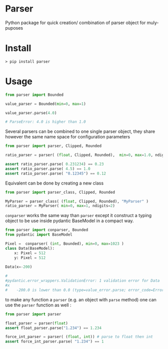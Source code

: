 Parser
======

Python package for quick creation/ combination of parser object for muly-puposes

Install
=======

```shell
> pip install parser
```

Usage
=====

```python
from parser import Bounded

value_parser = Bounded(min=0, max=1)

value_parser.parse(4.0)

# ParseError: 4.0 is higher than 1.0
```

Several parsers can be combined to one single parser object, they share however the same name space for configuration
parameters

```python 
from parser import parser, Clipped, Rounded

ratio_parser = parser( (float, Clipped, Rounded),  min=0, max=1.0, ndigits=2 )

assert ratio_parser.parse( 0.231234) == 0.23 
assert ratio_parser.parse( 4.5) == 1.0 
assert ratio_parser.parse( "0.12345") == 0.12

```

Equivalent can be done by creating a new class 

```python 
from parser import parser_class, Clipped, Rounded

MyParser = parser_class( (float, Clipped, Rounded), "MyParser" )
ratio_parser = MyParser( min=0, max=1, ndigits=2)
```


`conparser` works the same way than `parser` except it construct a typing object to be use inside pydantic BaseModel in
a compact way.


```python 
from parser import conparser, Bounded
from pydantic import BaseModel 

Pixel =  conparser( (int, Bounded), min=0, max=1023 ) 
class Data(BaseModel):
    x: Pixel = 512
    y: Pixel = 512
   
Data(x=-200)

# 
#pydantic.error_wrappers.ValidationError: 1 validation error for Data
#x
#    -200.0 is lower than 0.0 (type=value_error.parse; error_code=Errors.OUT_OF_BOUND)
```

to make any function a `parser` (e.g. an object with `parse` method) one can use the  `parser` function as well :

```python
from parser import parser

float_parser = parser(float)
assert float_parser.parse("1.234") == 1.234

force_int_parser = parser( (float, int)) # parse to float then int 
assert force_int_parser.parse( "1.234") == 1
```
